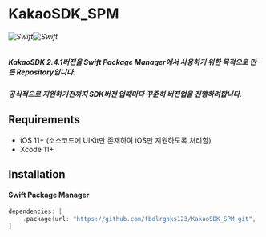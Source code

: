 # KakaoSDK_SPM

###### ![Swift](https://img.shields.io/badge/Version-2.4.1-bright%20green)![Swift](https://img.shields.io/badge/platform-iOS-orange)

##### KakaoSDK 2.4.1버전을 Swift Package Manager에서 사용하기 위한 목적으로 만든 Repository입니다.

##### 공식적으로 지원하기전까지 SDK버전 업때마다 꾸준히 버전업을 진행하려합니다.   



## Requirements

- iOS 11+ (소스코드에 UIKit만 존재하여 iOS만 지원하도록 처리함)
- Xcode 11+



## Installation

#### Swift Package Manager

```swift
dependencies: [
    .package(url: "https://github.com/fbdlrghks123/KakaoSDK_SPM.git", .upToNextMajor(from: "2.4.1"))
]
```

